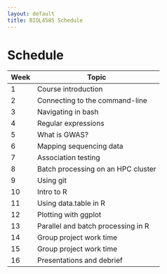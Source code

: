 ```yaml
---
layout: default
title: BIOL4585 Schedule
---
```


# Schedule

| Week | Topic |
| ---- | ----- |
| 1 | Course introduction |
| 2 | Connecting to the command-line |
| 3 | Navigating in bash |
| 4 | Regular expressions |
| 5 | What is GWAS? |
| 6 | Mapping sequencing data |
| 7 | Association testing |
| 8 | Batch processing on an HPC cluster |
| 9 | Using git |
| 10 | Intro to R |
| 11 | Using data.table in R |
| 12 | Plotting with ggplot |
| 13 | Parallel and batch processing in R |
| 14 | Group project work time |
| 15 | Group project work time |
| 16 | Presentations and debrief |
